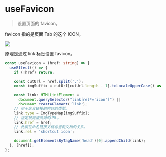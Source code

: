 # useFavicon

> 设置页面的 favicon。

favicon 指的是页面 Tab 的这个 ICON。

![](https://p3-juejin.byteimg.com/tos-cn-i-k3u1fbpfcp/9897604c441943e88e62d188df98ffc0~tplv-k3u1fbpfcp-zoom-1.image)

原理是通过 link 标签设置 favicon。

```ts
const useFavicon = (href: string) => {
  useEffect(() => {
    if (!href) return;

    const cutUrl = href.split('.');
    const imgSuffix = cutUrl[cutUrl.length - 1].toLocaleUpperCase() as ImgTypes;

    const link: HTMLLinkElement =
      document.querySelector("link[rel*='icon']") ||
      document.createElement('link');
    // 用于定义链接的内容的类型。
    link.type = ImgTypeMap[imgSuffix];
    // 指定被链接资源的URL。
    link.href = href;
    // 此属性命名链接文档与当前文档的关系。
    link.rel = 'shortcut icon';

    document.getElementsByTagName('head')[0].appendChild(link);
  }, [href]);
};
```
